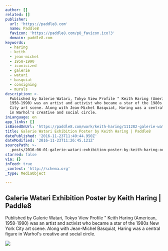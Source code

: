 ```yaml
---
author: []
related: []
publisher:
  url: 'https://paddle8.com'
  name: Paddle8
  favicon: 'https://paddle8.com/p8_favicon.ico?3'
  domain: paddle8.com
keywords:
  - haring
  - keith
  - jean-michel
  - 1958-1990
  - iconicized
  - galerie
  - watari
  - basquiat
  - consigning
  - murals
description: >-
  Published by Galerie Watari, Tokyo View Profile " Keith Haring (American,
  1958-1990) was an artist and activist who became a star of the 1980s New York
  City art scene. Along with Jean-Michel Basquiat, Haring was a central figure
  in Warhol's creative and social circle.
inLanguage: en
app_links: []
isBasedOnUrl: 'https://paddle8.com/work/keith-haring/111282-galerie-watari-exhibition-poster/'
title: Galerie Watari Exhibition Poster by Keith Haring | Paddle8
datePublished: '2016-11-23T11:40:44.950Z'
dateModified: '2016-11-23T11:26:45.121Z'
sourcePath: >-
  _posts/2016-06-01-galerie-watari-exhibition-poster-by-keith-haring-or-paddle8.md
starred: false
via: {}
inFeed: true
_context: 'http://schema.org'
_type: MediaObject

---
```

<article style=""><h1>Galerie Watari Exhibition Poster by Keith Haring | Paddle8</h1><p>Published by Galerie Watari, Tokyo View Profile " Keith Haring (American, 1958-1990) was an artist and activist who became a star of the 1980s New York City art scene. Along with Jean-Michel Basquiat, Haring was a central figure in Warhol's creative and social circle.</p><img src="https://assets.paddle8.com/510/1384/111282/111282-1464278636-Keith-Haring-Watari-1.jpg" /></article>
